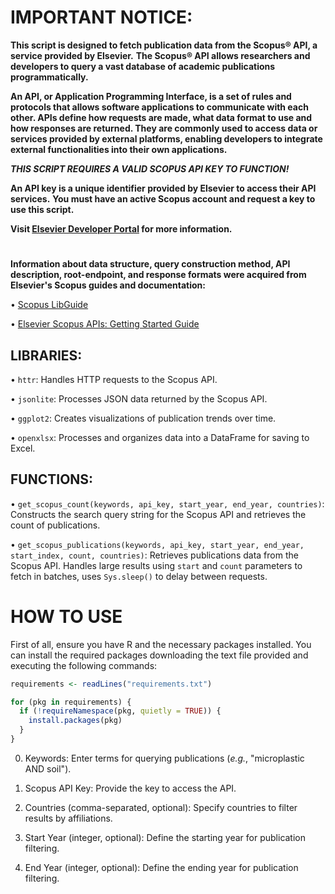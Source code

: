 # **IMPORTANT NOTICE:**

**This script is designed to fetch publication data from the Scopus® API, a service provided by Elsevier.**
**The Scopus® API allows researchers and developers to query a vast database of academic publications programmatically.**

**An API, or Application Programming Interface, is a set of rules and protocols that allows software applications to communicate with each other. APIs define how requests are made, what data format to use and how responses are returned. They are commonly used to access data or services provided by external platforms, enabling developers to integrate external functionalities into their own applications.**

***THIS SCRIPT REQUIRES A VALID SCOPUS API KEY TO FUNCTION!***

**An API key is a unique identifier provided by Elsevier to access their API services.**
**You must have an active Scopus account and request a key to use this script.**

**Visit [Elsevier Developer Portal](https://dev.elsevier.com/sc_apis.html) for more information.**

#

**Information about data structure, query construction method, API description, root-endpoint, and response formats were acquired from Elsevier's Scopus guides and documentation:**

• [Scopus LibGuide](https://elsevier.libguides.com/Scopus/topical-search)

• [Elsevier Scopus APIs: Getting Started Guide](https://dev.elsevier.com/guides/Scopus%20API%20Guide_V1_20230907.pdf)

## LIBRARIES:
• `httr`: Handles HTTP requests to the Scopus API.

• `jsonlite`: Processes JSON data returned by the Scopus API.

• `ggplot2`: Creates visualizations of publication trends over time.

• `openxlsx`: Processes and organizes data into a DataFrame for saving to Excel.

## FUNCTIONS:
• `get_scopus_count(keywords, api_key, start_year, end_year, countries)`: Constructs the search query string for the Scopus API and retrieves the count of publications.

• `get_scopus_publications(keywords, api_key, start_year, end_year, start_index, count, countries)`: Retrieves publications data from the Scopus API. Handles large results using `start` and `count` parameters to fetch in batches, uses `Sys.sleep()` to delay between requests.


# **HOW TO USE**

First of all, ensure you have R and the necessary packages installed. You can install the required packages downloading the text file provided and executing the following commands:

```r
requirements <- readLines("requirements.txt")

for (pkg in requirements) {
  if (!requireNamespace(pkg, quietly = TRUE)) {
    install.packages(pkg)
  }
}
```

0. Keywords: Enter terms for querying publications (*e.g.*, "microplastic AND soil").

1. Scopus API Key: Provide the key to access the API.

2. Countries (comma-separated, optional): Specify countries to filter results by affiliations.

3. Start Year (integer, optional): Define the starting year for publication filtering.

4. End Year (integer, optional): Define the ending year for publication filtering.
